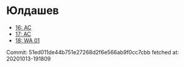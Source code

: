 # Юлдашев
- [16: AC](16.md)
- [17: AC](17.md)
- [18: WA 01](18.md)

Commit: 51ed011de44b751e27268d2f6e566ab9f0cc7cbb
 fetched at: 20201013-191809
